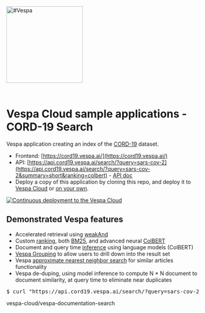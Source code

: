 <!-- Copyright Yahoo. Licensed under the terms of the Apache 2.0 license. See LICENSE in the project root. -->

<picture>
  <source media="(prefers-color-scheme: dark)" srcset="https://vespa.ai/assets/vespa-ai-logo-heather.svg">
  <source media="(prefers-color-scheme: light)" srcset="https://vespa.ai/assets/vespa-ai-logo-rock.svg">
  <img alt="#Vespa" width="200" src="https://vespa.ai/assets/vespa-ai-logo-rock.svg" style="margin-bottom: 25px;">
</picture>

# Vespa Cloud sample applications - CORD-19 Search

Vespa application creating an index of the [CORD-19](https://allenai.org/data/cord-19) dataset.

* Frontend: [https://cord19.vespa.ai/](https://cord19.vespa.ai/)
* API: [https://api.cord19.vespa.ai/search/?query=sars-cov-2](https://api.cord19.vespa.ai/search/?query=sars-cov-2&summary=short&ranking=colbert) -
  [API doc](https://github.com/vespa-engine/cord-19/blob/master/cord-19-queries.md)
* Deploy a copy of this application by cloning this repo, and deploy it to 
  [Vespa Cloud](https://cloud.vespa.ai/) or [on your own](experiment-yourself.md).

[![Continuous deployment to the Vespa Cloud](https://github.com/vespa-engine/sample-apps/workflows/Deploy%20the%20Vespa%20CORD-19%20search%20application%20to%20Vespa%20Cloud/badge.svg)](.github/workflows/deploy-vespa-cord-19-search.yaml)

## Demonstrated Vespa features


* Accelerated retrieval using [weakAnd](https://docs.vespa.ai/en/using-wand-with-vespa.html)
* Custom [ranking](https://docs.vespa.ai/en/ranking.html), both [BM25](https://docs.vespa.ai/en/reference/bm25.html), and advanced neural [ColBERT](https://blog.vespa.ai/pretrained-transformer-language-models-for-search-part-3/)
* Document and query time [inference](https://docs.vespa.ai/en/stateless-model-evaluation.html) using language models (ColBERT)
* [Vespa Grouping](https://docs.vespa.ai/en/grouping) to allow users to drill down into the result set 
* Vespa [approximate nearest neighbor search](https://docs.vespa.ai/en/approximate-nn-hnsw.html) for similar articles functionality
* Vespa de-duping, using model inference to compute N * N document to document similarity, at query time to eliminate near duplicates


<pre data-test="exec" data-test-assert-contains='"totalCount":1'>
$ curl "https://api.cord19.vespa.ai/search/?query=sars-cov-2"
</pre>

<!-- Moved from https://github.com/vespa-engine/sample-apps/blob/a5a5fea369554691ef61d3e26c9337c878a0b2ea/vespa-cloud/cord-19-search/README.md -->


vespa-cloud/vespa-documentation-search